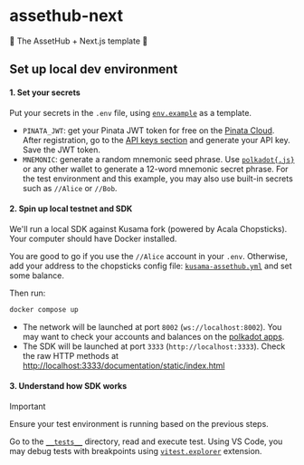 # assethub-next
🔗 The AssetHub + Next.js template 🔗

## Set up local dev environment

#### 1. Set your secrets

Put your secrets in the `.env` file, using [`env.example`](./env.example) as a template.

- `PINATA_JWT`: get your Pinata JWT token for free on the [Pinata Cloud](https://pinata.cloud/). After registration, go to the [API keys section](https://app.pinata.cloud/developers/api-keys) and generate your API key. Save the JWT token.
- `MNEMONIC`: generate a random mnemonic seed phrase. Use [`polkadot{.js}`](https://polkadot.js.org/extension/) or any other wallet to generate a 12-word mnemonic secret phrase. For the test environment and this example, you may also use built-in secrets such as `//Alice` or `//Bob`.

#### 2. Spin up local testnet and SDK

We'll run a local SDK against Kusama fork (powered by Acala Chopsticks). Your computer should have Docker installed.

You are good to go if you use the `//Alice` account in your `.env`. Otherwise, add your address to the chopsticks config file: [`kusama-assethub.yml`](./kusama-assethub.yml) and set some balance.

Then run:

```sh
docker compose up
```

- The network will be launched at port `8002` (`ws://localhost:8002`). You may want to check your accounts and balances on the [polkadot apps](https://polkadot.js.org/apps/?rpc=ws://localhost:8002#/accounts). 
- The SDK will be launched at port `3333` (`http://localhost:3333`). Check the raw HTTP methods at [http://localhost:3333/documentation/static/index.html](http://localhost:3333/documentation/static/index.html)

#### 3. Understand how SDK works

> [!IMPORTANT]
> Ensure your test environment is running based on the previous steps.

Go to the [`__tests__`](./src/__tests__/) directory, read and execute test. Using VS Code, you may debug tests with breakpoints using [`vitest.explorer`](https://marketplace.visualstudio.com/items?itemName=vitest.explorer) extension.